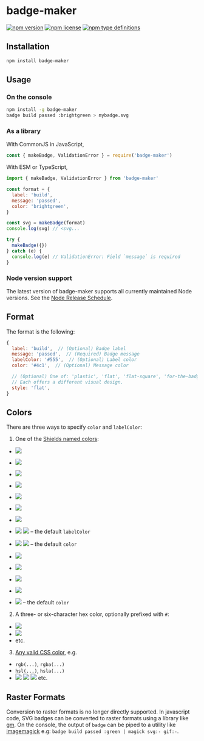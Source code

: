 # badge-maker

[![npm version](https://img.shields.io/npm/v/badge-maker.svg)](https://npmjs.org/package/badge-maker)
[![npm license](https://img.shields.io/npm/l/badge-maker.svg)](https://npmjs.org/package/badge-maker)
[![npm type definitions](https://img.shields.io/npm/types/badge-maker)](https://npmjs.org/package/badge-maker)

## Installation

```sh
npm install badge-maker
```

## Usage

### On the console

```sh
npm install -g badge-maker
badge build passed :brightgreen > mybadge.svg
```

### As a library

With CommonJS in JavaScript,

```js
const { makeBadge, ValidationError } = require('badge-maker')
```

With ESM or TypeScript,

```ts
import { makeBadge, ValidationError } from 'badge-maker'
```

```js
const format = {
  label: 'build',
  message: 'passed',
  color: 'brightgreen',
}

const svg = makeBadge(format)
console.log(svg) // <svg...

try {
  makeBadge({})
} catch (e) {
  console.log(e) // ValidationError: Field `message` is required
}
```

### Node version support

The latest version of badge-maker supports all currently maintained Node
versions. See the [Node Release Schedule][].

[node release schedule]: https://github.com/nodejs/Release#release-schedule

## Format

The format is the following:

```js
{
  label: 'build',  // (Optional) Badge label
  message: 'passed',  // (Required) Badge message
  labelColor: '#555',  // (Optional) Label color
  color: '#4c1',  // (Optional) Message color

  // (Optional) One of: 'plastic', 'flat', 'flat-square', 'for-the-badge' or 'social'
  // Each offers a different visual design.
  style: 'flat',
}
```

## Colors

There are three ways to specify `color` and `labelColor`:

1. One of the [Shields named colors](./lib/color.js):

- ![][brightgreen]
- ![][green]
- ![][yellow]
- ![][yellowgreen]
- ![][orange]
- ![][red]
- ![][blue]
- ![][grey] ![][gray] – the default `labelColor`
- ![][lightgrey] ![][lightgray] – the default `color`

- ![][success]
- ![][important]
- ![][critical]
- ![][informational]
- ![][inactive] – the default `color`

2. A three- or six-character hex color, optionally prefixed with `#`:

- ![][9cf]
- ![][#007fff]
- etc.

3. [Any valid CSS color][css color], e.g.

- `rgb(...)`, `rgba(...)`
- `hsl(...)`, `hsla(...)`
- ![][aqua] ![][fuchsia] ![][lightslategray] etc.

[brightgreen]: https://img.shields.io/badge/brightgreen-brightgreen.svg
[success]: https://img.shields.io/badge/success-success.svg
[green]: https://img.shields.io/badge/green-green.svg
[yellow]: https://img.shields.io/badge/yellow-yellow.svg
[yellowgreen]: https://img.shields.io/badge/yellowgreen-yellowgreen.svg
[orange]: https://img.shields.io/badge/orange-orange.svg
[important]: https://img.shields.io/badge/important-important.svg
[red]: https://img.shields.io/badge/red-red.svg
[critical]: https://img.shields.io/badge/critical-critical.svg
[blue]: https://img.shields.io/badge/blue-blue.svg
[informational]: https://img.shields.io/badge/informational-informational.svg
[grey]: https://img.shields.io/badge/grey-grey.svg
[gray]: https://img.shields.io/badge/gray-gray.svg
[lightgrey]: https://img.shields.io/badge/lightgrey-lightgrey.svg
[lightgray]: https://img.shields.io/badge/lightgray-lightgray.svg
[inactive]: https://img.shields.io/badge/inactive-inactive.svg
[9cf]: https://img.shields.io/badge/9cf-9cf.svg
[#007fff]: https://img.shields.io/badge/%23007fff-007fff.svg
[aqua]: https://img.shields.io/badge/aqua-aqua.svg
[fuchsia]: https://img.shields.io/badge/fuchsia-fuchsia.svg
[lightslategray]: https://img.shields.io/badge/lightslategray-lightslategray.svg
[css color]: https://developer.mozilla.org/en-US/docs/Web/CSS/color_value
[css/svg color]: http://www.w3.org/TR/SVG/types.html#DataTypeColor

## Raster Formats

Conversion to raster formats is no longer directly supported. In javascript
code, SVG badges can be converted to raster formats using a library like
[gm](https://www.npmjs.com/package/gm). On the console, the output of `badge`
can be piped to a utility like
[imagemagick](https://imagemagick.org/script/command-line-processing.php)
e.g: `badge build passed :green | magick svg:- gif:-`.
